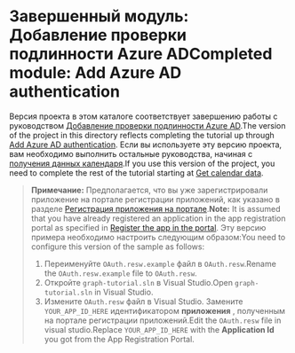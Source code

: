 # <a name="completed-module-add-azure-ad-authentication"></a><span data-ttu-id="67b4f-101">Завершенный модуль: Добавление проверки подлинности Azure AD</span><span class="sxs-lookup"><span data-stu-id="67b4f-101">Completed module: Add Azure AD authentication</span></span>

<span data-ttu-id="67b4f-102">Версия проекта в этом каталоге соответствует завершению работы с руководством [Добавление проверки подлинности Azure AD](https://docs.microsoft.com/graph/tutorials/uwp?tutorial-step=3).</span><span class="sxs-lookup"><span data-stu-id="67b4f-102">The version of the project in this directory reflects completing the tutorial up through [Add Azure AD authentication](https://docs.microsoft.com/graph/tutorials/uwp?tutorial-step=3).</span></span> <span data-ttu-id="67b4f-103">Если вы используете эту версию проекта, вам необходимо выполнить остальные руководства, начиная с [получения данных календаря](https://docs.microsoft.com/graph/tutorials/uwp?tutorial-step=4).</span><span class="sxs-lookup"><span data-stu-id="67b4f-103">If you use this version of the project, you need to complete the rest of the tutorial starting at [Get calendar data](https://docs.microsoft.com/graph/tutorials/uwp?tutorial-step=4).</span></span>

> <span data-ttu-id="67b4f-104">**Примечание:** Предполагается, что вы уже зарегистрировали приложение на портале регистрации приложений, как указано в разделе [Регистрация приложения на портале](https://docs.microsoft.com/graph/tutorials/uwp?tutorial-step=2).</span><span class="sxs-lookup"><span data-stu-id="67b4f-104">**Note:** It is assumed that you have already registered an application in the app registration portal as specified in [Register the app in the portal](https://docs.microsoft.com/graph/tutorials/uwp?tutorial-step=2).</span></span> <span data-ttu-id="67b4f-105">Эту версию примера необходимо настроить следующим образом:</span><span class="sxs-lookup"><span data-stu-id="67b4f-105">You need to configure this version of the sample as follows:</span></span>
>
> 1. <span data-ttu-id="67b4f-106">Переименуйте `OAuth.resw.example` файл в `OAuth.resw`.</span><span class="sxs-lookup"><span data-stu-id="67b4f-106">Rename the `OAuth.resw.example` file to `OAuth.resw`.</span></span>
> 1. <span data-ttu-id="67b4f-107">Откройте `graph-tutorial.sln` в Visual Studio.</span><span class="sxs-lookup"><span data-stu-id="67b4f-107">Open `graph-tutorial.sln` in Visual Studio.</span></span>
> 1. <span data-ttu-id="67b4f-108">Измените `OAuth.resw` файл в Visual Studio. Замените `YOUR_APP_ID_HERE` идентификатором **приложения** , полученным на портале регистрации приложений.</span><span class="sxs-lookup"><span data-stu-id="67b4f-108">Edit the `OAuth.resw` file in visual studio.Replace `YOUR_APP_ID_HERE` with the **Application Id** you got from the App Registration Portal.</span></span>

